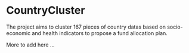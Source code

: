 # CountryCluster

The project aims to cluster 167 pieces of country datas based on socio-economic and health indicators to propose a fund allocation plan.

More to add here ...
